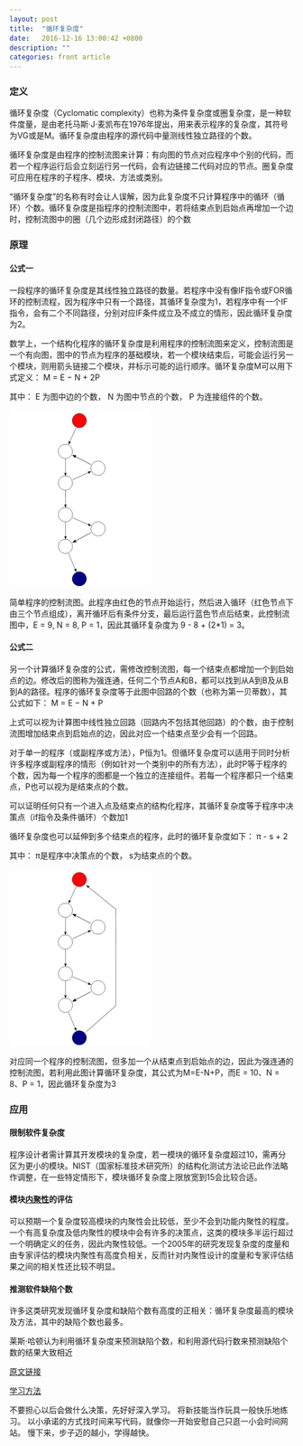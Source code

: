 ```yaml
---
layout: post
title:  "循环复杂度"
date:   2016-12-16 13:00:42 +0800
description: ""
categories: front article
---
```


### 定义

循环复杂度（Cyclomatic complexity）也称为条件复杂度或圈复杂度，是一种软件度量，是由老托马斯·J·麦凯布在1976年提出，用来表示程序的复杂度，其符号为VG或是M。循环复杂度由程序的源代码中量测线性独立路径的个数。

循环复杂度是由程序的控制流图来计算：有向图的节点对应程序中个别的代码，而若一个程序运行后会立刻运行另一代码，会有边链接二代码对应的节点。圈复杂度可应用在程序的子程序、模块、方法或类别。

“循环复杂度”的名称有时会让人误解，因为此复杂度不只计算程序中的循环（循环）个数。循环复杂度是指程序的控制流图中，若将结束点到启始点再增加一个边时，控制流图中的圈（几个边形成封闭路径）的个数

### 原理

#### 公式一

一段程序的循环复杂度是其线性独立路径的数量。若程序中没有像IF指令或FOR循环的控制流程，因为程序中只有一个路径，其循环复杂度为1，若程序中有一个IF指令，会有二个不同路径，分别对应IF条件成立及不成立的情形，因此循环复杂度为2。

数学上，一个结构化程序的循环复杂度是利用程序的控制流图来定义，控制流图是一个有向图，图中的节点为程序的基础模块，若一个模块结束后，可能会运行另一个模块，则用箭头链接二个模块，并标示可能的运行顺序。循环复杂度M可以用下式定义：
M = E − N + 2P

其中：
E 为图中边的个数，
N 为图中节点的个数，
P 为连接组件的个数。

![for](/images/for/for-1.png)

简单程序的控制流图。此程序由红色的节点开始运行，然后进入循环（红色节点下由三个节点组成），离开循环后有条件分支，最后运行蓝色节点后结束，此控制流图中，E = 9, N = 8, P = 1，因此其循环复杂度为 9 - 8 + (2*1) = 3。

#### 公式二

另一个计算循环复杂度的公式，需修改控制流图，每一个结束点都增加一个到启始点的边。修改后的图称为强连通，任何二个节点A和B，都可以找到从A到B及从B到A的路径。程序的循环复杂度等于此图中回路的个数（也称为第一贝蒂数），其公式如下：
M = E − N + P

上式可以视为计算图中线性独立回路（回路内不包括其他回路）的个数，由于控制流图增加结束点到启始点的边，因此对应一个结束点至少会有一个回路。

对于单一的程序（或副程序或方法），P恒为1。但循环复杂度可以适用于同时分析许多程序或副程序的情形（例如针对一个类别中的所有方法），此时P等于程序的个数，因为每一个程序的图都是一个独立的连接组件。若每一个程序都只一个结束点，P也可以视为是结束点的个数。

可以证明任何只有一个进入点及结束点的结构化程序，其循环复杂度等于程序中决策点（if指令及条件循环）个数加1

循环复杂度也可以延伸到多个结束点的程序，此时的循环复杂度如下：
π - s + 2

其中：
π是程序中决策点的个数，
s为结束点的个数。

![for](/images/for/for-2.png)

对应同一个程序的控制流图，但多加一个从结束点到启始点的边，因此为强连通的控制流图，若利用此图计算循环复杂度，其公式为M=E-N+P，而E = 10、N = 8、P = 1，因此循环复杂度为3


### 应用

#### 限制软件复杂度

程序设计者需计算其开发模块的复杂度，若一模块的循环复杂度超过10，需再分区为更小的模块。NIST（国家标准技术研究所）的结构化测试方法论已此作法略作调整，在一些特定情形下，模块循环复杂度上限放宽到15会比较合适。

#### 模块[内聚性](http://baike.baidu.com/link?url=fv-bexNHEAFRk3YgXnMqfBLfJTZ343tiU1jWA2lcCopoQdK-7zZW-QJuRGrkCqVUn9C9QFFAqLKgNW82u2UHaK)的评估

可以预期一个复杂度较高模块的内聚性会比较低，至少不会到功能内聚性的程度。一个有高复杂度及低内聚性的模块中会有许多的决策点，这类的模块多半运行超过一个明确定义的任务，因此内聚性较低。一个2005年的研究发现复杂度的度量和由专家评估的模块内聚性有高度负相关，反而针对内聚性设计的度量和专家评估结果之间的相关性还比较不明显。

#### 推测软件缺陷个数

许多这类研究发现循环复杂度和缺陷个数有高度的正相关：循环复杂度最高的模块及方法，其中的缺陷个数也最多。

莱斯·哈顿认为利用循环复杂度来预测缺陷个数，和利用源代码行数来预测缺陷个数的结果大致相近

[原文链接](https://zh.wikipedia.org/wiki/%E5%BE%AA%E7%92%B0%E8%A4%87%E9%9B%9C%E5%BA%A6#.E5.8E.9F.E7.90.86)

[学习方法](http://www.imooc.com/article/1548)

不要担心以后会做什么决策，先好好深入学习。
将新技能当作玩具一般快乐地练习。
以小承诺的方式找时间来写代码，就像你一开始安慰自己只逛一小会时间网站。
慢下来，步子迈的越小，学得越快。

